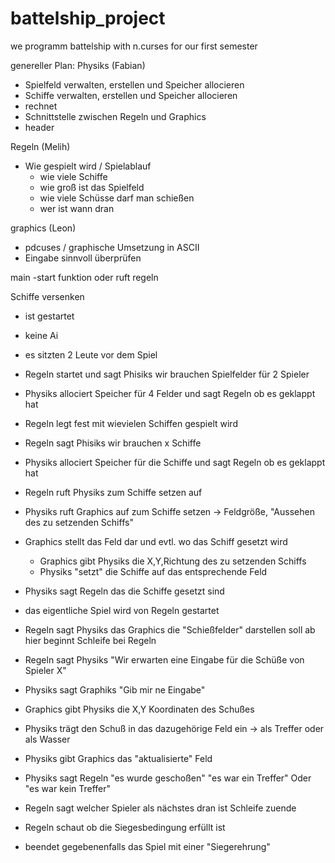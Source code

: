 # battelship_project
we programm battelship with n.curses for our first semester

genereller Plan:
Physiks (Fabian)
- Spielfeld verwalten, erstellen und Speicher allocieren
- Schiffe verwalten, erstellen und Speicher allocieren
- rechnet
- Schnittstelle zwischen Regeln und Graphics
- header

Regeln (Melih)
- Wie gespielt wird / Spielablauf
	- wie viele Schiffe
	- wie groß ist das Spielfeld
	- wie viele Schüsse darf man schießen
	- wer ist wann dran

graphics (Leon)
- pdcuses / graphische Umsetzung in ASCII
- Eingabe sinnvoll überprüfen

main
-start funktion oder ruft regeln

Schiffe versenken
- ist gestartet
- keine Ai 
- es sitzten 2 Leute vor dem Spiel
- Regeln startet und sagt Phisiks wir brauchen Spielfelder für 2 Spieler
- Physiks allociert Speicher für 4 Felder und sagt Regeln ob es geklappt hat
- Regeln legt fest mit wievielen Schiffen gespielt wird
- Regeln sagt Phisiks wir brauchen x Schiffe
- Physiks allociert Speicher für die Schiffe und sagt Regeln ob es geklappt hat
- Regeln ruft Physiks zum Schiffe setzen auf
- Physiks ruft Graphics auf zum Schiffe setzen -> Feldgröße, "Aussehen des zu setzenden Schiffs"
- Graphics stellt das Feld dar und evtl. wo das Schiff gesetzt wird
	- Graphics gibt Physiks die X,Y,Richtung des zu setzenden Schiffs
	- Physiks "setzt" die Schiffe auf das entsprechende Feld
- Physiks sagt Regeln das die Schiffe gesetzt sind
- das eigentliche Spiel wird von Regeln gestartet
- Regeln sagt Physiks das Graphics die "Schießfelder" darstellen soll
ab hier beginnt Schleife bei Regeln
- Regeln sagt Physiks "Wir erwarten eine Eingabe für die Schüße von Spieler X"
- Physiks sagt Graphiks "Gib mir ne Eingabe"
- Graphics gibt Physiks die X,Y Koordinaten des Schußes
- Physiks trägt den Schuß in das dazugehörige Feld ein -> als Treffer oder als Wasser
- Physiks gibt Graphics das "aktualisierte" Feld
- Physiks sagt Regeln "es wurde geschoßen" "es war ein Treffer" Oder "es war kein Treffer"
- Regeln sagt welcher Spieler als nächstes dran ist
Schleife zuende

- Regeln schaut ob die Siegesbedingung erfüllt ist
- beendet gegebenenfalls das Spiel mit einer "Siegerehrung"

